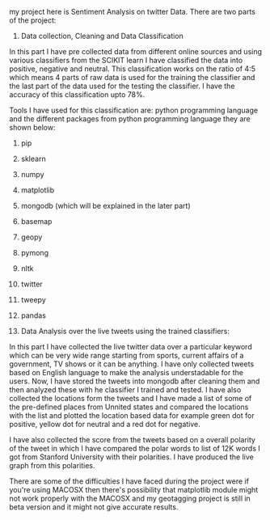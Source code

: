 my project here is Sentiment Analysis on twitter Data.
There are two parts of the project:
1. Data collection, Cleaning and Data Classification

In this part I have pre collected data from different online sources and using various classifiers from the SCIKIT learn 
I have classified the data into positive, negative and neutral. This classification works on the ratio of 4:5 which means 
4 parts of raw data is used for the training the classifier and the last part of the data used for the testing the classifier.
I have the accuracy of this classification upto 78%.

Tools I have used for this classification are:
python programming language and the different packages from python programming language they are shown below:
1. pip
2. sklearn
3. numpy
4. matplotlib
5. mongodb (which will be explained in the later part)
6. basemap
7. geopy
8. pymong
9. nltk
10. twitter
11. tweepy
12. pandas

2. Data Analysis over the live tweets using the trained classifiers:

In this part I have collected the live twitter data over a particular keyword which can be very wide range starting from sports,
current affairs of a government, TV shows or it can be anything. I have only collected tweets based on English language to make 
the analysis understadable for the users. Now, I have stored the tweets into mongodb after cleaning them and then analyzed these
with he classifier I trained and tested. I have also collected the locations form the tweets and I have made a list of some of the 
pre-defined places from Unnited states and compared the locations with the list and plotted the location based data for example
green dot for positive, yellow dot for neutral and a red dot for negative.

I have also collected the score from the tweets based on a overall polarity of the tweet in which I have compared the polar words
to list of 12K words I got from Stanford University with their polarities. I have produced the live graph from this polarities.

There are some of the difficulties I have faced during the project were if you're using MACOSX then there's possibility that 
matplotlib module might not work properly with the MACOSX and my geotagging project is still in beta version and it might not
give accurate results.


